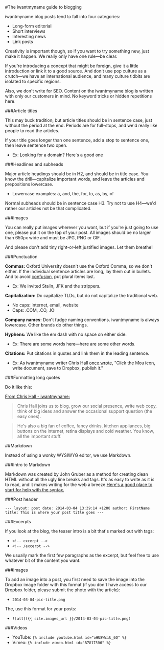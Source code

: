 #The iwantmyname guide to blogging

iwantmyname blog posts tend to fall into four categories:

+ Long-form editorial
+ Short interviews
+ Interesting news
+ Link posts

Creativity is important though, so if you want to try something new, just make it happen. We really only have one rule—be clear. 

If you're introducing a concept that might be foreign, give it a little introduction or link it to a good source. And don't use pop culture as a crutch—we have an international audience, and many culture tidbits are isolated to specific regions.

Also, we don't write for SEO. Content on the iwantmyname blog is written with only our customers in mind. No keyword tricks or hidden repetitions here.

###Article titles

This may buck tradition, but article titles should be in sentence case, just without the period at the end. Periods are for full-stops, and we'd really like people to read the articles. 

If your title goes longer than one sentence, add a stop to sentence one, then leave sentence two open.

+ Ex: Looking for a domain? Here's a good one

###Headlines and subheads

Major article headings should be in H2, and should be in title case. You know the drill—capitalize important words, and leave the articles and prepositions lowercase.

+ Lowercase examples: a, and, the, for, to, as, by, of

Normal subheads should be in sentence case H3. Try not to use H4—we'd rather our articles not be that complicated.

###Images

You can really put images wherever you want, but if you're just going to use one, please put it on the top of your post. All images should be no larger than 650px wide and must be JPG, PNG or GIF.

And please don't add tiny right-or-left justified images. Let them breathe!

###Punctuation

**Commas:** Oxford University doesn't use the Oxford Comma, so we don't either. If the individual sentence articles are long, lay them out in bullets. And to avoid [confusion](http://weknowawesome.com/2011/09/30/the-oxford-comma-strippers-jfk-and-stalin/), put plural items last. 

+ Ex: We invited Stalin, JFK and the strippers.

**Capitalization:** Do capitalize TLDs, but do not capitalize the traditional web.

+ No caps: internet, email, website
+ Caps: .COM, .CO, .IO

**Company names:** Don't fudge naming conventions. iwantmyname is always lowercase. Other brands do other things.

**Hyphens:** We like the em dash with no space on either side.

+ Ex: There are some words here—here are some other words.

**Citations:** Put citations in quotes and link them in the leading sentence.

+ Ex: As iwantmyname writer Chris Hall [once wrote](https://iwantmyname.com/blog/2014/02/thoughts-on-editorially-closing.html), "Click the Mou icon, write document, save to Dropbox, publish it."

###Formatting long quotes

Do it like this:

[From Chris Hall - iwantmyname:](https://iwantmyname.com/blog/2013/09/chris-hall-is-a-writer.html)

>Chris Hall joins us to blog, grow our social presence, write web copy, think of big ideas and answer the occasional support question (the easy ones).

>He's also a big fan of coffee, fancy drinks, kitchen appliances, big buttons on the internet, retina displays and cold weather. You know, all the important stuff.

##Markdown

Instead of using a wonky WYSIWYG editor, we use Markdown.

###Intro to Markdown

Markdown was created by John Gruber as a method for creating clean HTML without all the ugly line breaks and tags. It's as easy to write as it is to read, and it makes writing for the web a breeze.[Here's a good place to start for help with the syntax.](http://daringfireball.net/projects/markdown/)

###Post header

`---
layout: post
date: 2014-03-04 13:39:14 +1200
author: FirstName
title: This is where your post title goes
---`

###Excerpts

If you look at the blog, the teaser intro is a bit that's marked out with tags:

+ `<!-- excerpt -->`
+ `<!-- /excerpt -->`

We usually mark the first few paragraphs as the excerpt, but feel free to use whatever bit of the content you want.

###Images

To add an image into a post, you first need to save the image into the Dropbox image folder with this format (if you don't have access to our Dropbox folder, please submit the photo with the article): 

+ `2014-03-04-pic-title.png`

The, use this format for your posts:

+ `![alt]({{ site.images_url }}/2014-03-04-pic-title.png)`

###Videos

+ YouTube: `{% include youtube.html id="oHU8WciU_6Q" %}`
+ Vimeo: `{% include vimeo.html id="87817306" %}`


